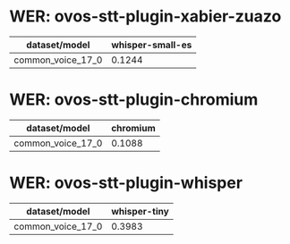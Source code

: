 
# WER: ovos-stt-plugin-xabier-zuazo
|dataset/model|whisper-small-es|
|-|-|
| common_voice_17_0 | 0.1244 |


# WER: ovos-stt-plugin-chromium
|dataset/model|chromium|
|-|-|
| common_voice_17_0 | 0.1088 |


# WER: ovos-stt-plugin-whisper
|dataset/model|whisper-tiny|
|-|-|
| common_voice_17_0 | 0.3983 |